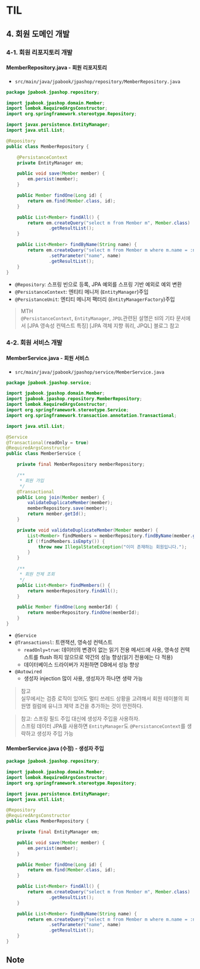 # TIL

## 4. 회원 도메인 개발

### 4-1. 회원 리포지토리 개발

#### MemberRepository.java - 회원 리포지토리

* `src/main/java/jpabook/jpashop/repository/MemberRepository.java`

```java
package jpabook.jpashop.repository;

import jpabook.jpashop.domain.Member;
import lombok.RequiredArgsConstructor;
import org.springframework.stereotype.Repository;

import javax.persistence.EntityManager;
import java.util.List;

@Repository
public class MemberRepository {

    @PersistanceContext
    private EntityManager em;

    public void save(Member member) {
        em.persist(member);
    }

    public Member findOne(Long id) {
        return em.find(Member.class, id);
    }

    public List<Member> findAll() {
        return em.createQuery("select m from Member m", Member.class)
                .getResultList();
    }

    public List<Member> findByName(String name) {
        return em.createQuery("select m from Member m where m.name = :name", Member.class)
                .setParameter("name", name)
                .getResultList();
    }
}

```

* `@Repository`: 스프링 빈으로 등록, JPA 예외를 스프링 기반 예외로 예외 변환
* `@PersistanceContext`: 엔티티 메니저 (`EntityManager`)주입
* `@PersistanceUnit`: 엔티티 메니저 팩터리 (`EntityManagerFactory`)주입

> MTH       
> `@PersistanceContext`, `EntityManager`, `JPQL`관련된 설명은 til의 기타 문서에서 [JPA 영속성 컨텍스트 특징] [JPA 객체 지향 쿼리, JPQL] 블로그 참고

### 4-2. 회원 서비스 개발

#### MemberService.java - 회원 서비스

* `src/main/java/jpabook/jpashop/service/MemberService.java`

```java
package jpabook.jpashop.service;

import jpabook.jpashop.domain.Member;
import jpabook.jpashop.repository.MemberRepository;
import lombok.RequiredArgsConstructor;
import org.springframework.stereotype.Service;
import org.springframework.transaction.annotation.Transactional;

import java.util.List;

@Service
@Transactional(readOnly = true)
@RequiredArgsConstructor
public class MemberService {

    private final MemberRepository memberRepository;

    /**
     * 회원 가입
     */
    @Transactional
    public Long join(Member member) {
        validateDuplicateMember(member);
        memberRepository.save(member);
        return member.getId();
    }

    private void validateDuplicateMember(Member member) {
        List<Member> findMembers = memberRepository.findByName(member.getName());
        if (!findMembers.isEmpty()) {
            throw new IllegalStateException("이미 존재하는 회원입니다.");
        }
    }

    /**
     * 회원 전체 조회
     */
    public List<Member> findMembers() {
        return memberRepository.findAll();
    }

    public Member findOne(Long memberId) {
        return memberRepository.findOne(memberId);
    }
}

```

* `@Service`
* `@Transactionsl`: 트랜잭션, 영속성 컨텍스트
    * `readOnly=true`: 데이터의 변경이 없는 읽기 전용 메서드에 사용, 영속성 컨텍스트를 flush 하지 않으므로 약간의 성능 향상(읽기 전용에는 다 적용)
    * 데이터베이스 드라이버가 지원하면 DB에서 성능 향상
* `@Autowired`
    * 생성자 injection 많이 사용, 생성자가 하나면 생략 가능

> 참고    
> 실무에서는 검증 로직이 있어도 멀티 쓰레드 상황을 고려해서 회원 테이블의 회원명 컬럼에 유니크 제약 조건을 추가하는 것이 안전하다.

> 참고: 스프링 필드 주입 대신에 생성자 주입을 사용하자.   
> 스프링 데이터 JPA를 사용하면 `EntityManager`도 `@PersistanceContext`를 생략하고 생성자 주입 가능

#### MemberService.java (수정) - 생성자 주입

```java
package jpabook.jpashop.repository;

import jpabook.jpashop.domain.Member;
import lombok.RequiredArgsConstructor;
import org.springframework.stereotype.Repository;

import javax.persistence.EntityManager;
import java.util.List;

@Repository
@RequiredArgsConstructor
public class MemberRepository {

    private final EntityManager em;

    public void save(Member member) {
        em.persist(member);
    }

    public Member findOne(Long id) {
        return em.find(Member.class, id);
    }

    public List<Member> findAll() {
        return em.createQuery("select m from Member m", Member.class)
                .getResultList();
    }

    public List<Member> findByName(String name) {
        return em.createQuery("select m from Member m where m.name = :name", Member.class)
                .setParameter("name", name)
                .getResultList();
    }
}
```

## Note